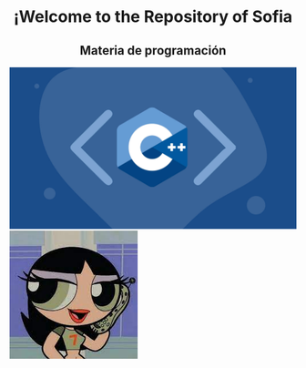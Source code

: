 
<h1 align="center"> ¡Welcome to the Repository of Sofia </h1>
<h2 align="center"> Materia de programación </h2>

![C++](/imagenes/curso-cpp-facialix.jpg)
![Imagen](/imagenes/descarga.jpeg)

